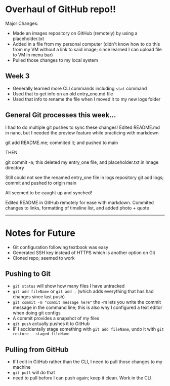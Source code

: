 # Overhaul of GitHub repo!!

Major Changes:
* Made an images repository on GitHub (remotely) by using a placeholder.txt
* Added in a file from my personal computer (didn't know how to do this from my VM without a link to said image; since learned I can upload file to VM in menu bar)
* Pulled those changes to my local system

## Week 3
* Generally learned more CLI commands including `stat` command
* Used that to get info on an old entry_one.md file
* Used that info to rename the file when I moved it to my new logs folder

## General Git processes this week...
I had to do multiple git pushes to sync these changes!
Edited README.md in nano, but I needed the preview feature while practicing with markdown

git add README.me; commited it; and pushed to main

THEN

git commit -a; this deleted my entry_one file, and placeholder.txt in Image directory

Still could not see the renamed entry_one file in logs repository 
git add logs; commit and pushed to origin main

All seemed to be caught up and synched!

Edited README in GitHub remotely for ease with markdown.
Commited changes to links, formatting of timeline list, and added photo + quote

---
# Notes for Future
* Git configuration following textbook was easy
* Generated SSH key instead of HTTPS which is another option on Git
* Cloned repo; seemed to work

## Pushing to Git
* `git status` will show how many files I have untracked
* `git add fileName` or `git add .` (which adds everything that has had changes since last push)
* `git commit -m "commit message here"` the -m lets you write the commit message in the command line; this is also why I configured a text editor when doing git configs
* A commit provides a snapshot of my files
* `git push` actually pushes it to GitHub 
* IF I accidentally stage something with `git add fileName`, undo it with `git restore --staged fileName`

## Pulling from GitHub
* If I edit in GitHub rather than the CLI, I need to pull those changes to my machine
* `git pull` will do that
* need to pull before I can push again; keep it clean. Work in the CLI.

